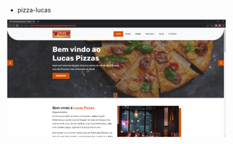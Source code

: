 - pizza-lucas

![alt text](https://github.com/lucaslimadevs/pizza-lucas/blob/main/images/img-site.png?raw=true)

